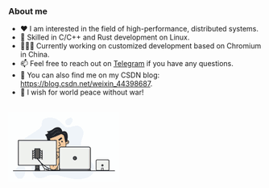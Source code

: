 <!--
**chuzilaolin/chuzilaolin** is a ✨ _special_ ✨ repository because its `README.md` (this file) appears on your GitHub profile.

Here are some ideas to get you started:

- 🔭 I’m currently working on ...
- 🌱 I’m currently learning ...
- 👯 I’m looking to collaborate on ...
- 🤔 I’m looking for help with ...
- 💬 Ask me about ...
- 📫 How to reach me: ...
- 😄 Pronouns: ...
- ⚡ Fun fact: ...
-->
### About me

- ♥️ I am interested in the field of high-performance, distributed systems.
- 🔨 Skilled in C/C++ and Rust development on Linux.
- 👨🏻‍💻 Currently working on customized development based on Chromium in China.
- 📫 Feel free to reach out on [Telegram](https://t.me/chuzilaolin) if you have any questions.
- 📝 You can also find me on my CSDN blog: https://blog.csdn.net/weixin_44398687.
- 🧨 I wish for world peace without war!
<br/>

<div>
  <!-- 
  <img src="https://github-readme-stats.vercel.app/api?username=chuzilaolin&count_private=true&theme=dark&show_icons=true" />
  &nbsp;&nbsp;&nbsp;&nbsp;&nbsp;&nbsp;&nbsp;&nbsp;&nbsp;&nbsp;&nbsp;&nbsp;&nbsp;&nbsp;&nbsp;&nbsp;&nbsp;&nbsp; 
   -->
  <img src="img/programmer.gif" style="margin-right: 20px;" />
  <br/>
  <br/>
  <br/>
  <br/>
  <!--   <img src="img/basketball.gif" style="margin-right: 20px;" /> -->
</div>



